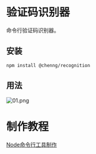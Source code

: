 # 验证码识别器

命令行验证码识别器。

## 安装

```
npm install @chenng/recognition
```

## 用法

![01.png](https://qiniu.chenng.cn/2018-12-09-15-06-22.png)

# 制作教程

[Node命令行工具制作]()
